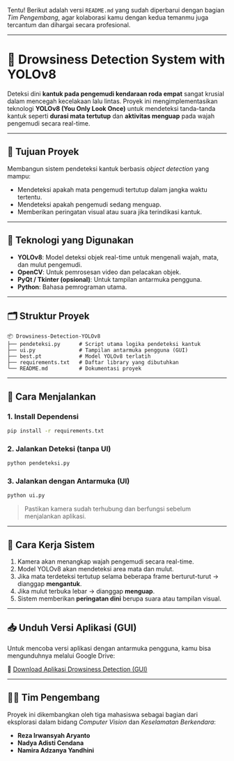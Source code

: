 Tentu! Berikut adalah versi `README.md` yang sudah diperbarui dengan bagian *Tim Pengembang*, agar kolaborasi kamu dengan kedua temanmu juga tercantum dan dihargai secara profesional.

---

# 🛑 Drowsiness Detection System with YOLOv8

Deteksi dini **kantuk pada pengemudi kendaraan roda empat** sangat krusial dalam mencegah kecelakaan lalu lintas. Proyek ini mengimplementasikan teknologi **YOLOv8 (You Only Look Once)** untuk mendeteksi tanda-tanda kantuk seperti **durasi mata tertutup** dan **aktivitas menguap** pada wajah pengemudi secara real-time.

---

## 🎯 Tujuan Proyek

Membangun sistem pendeteksi kantuk berbasis *object detection* yang mampu:

* Mendeteksi apakah mata pengemudi tertutup dalam jangka waktu tertentu.
* Mendeteksi apakah pengemudi sedang menguap.
* Memberikan peringatan visual atau suara jika terindikasi kantuk.

---

## 🧠 Teknologi yang Digunakan

* **YOLOv8**: Model deteksi objek real-time untuk mengenali wajah, mata, dan mulut pengemudi.
* **OpenCV**: Untuk pemrosesan video dan pelacakan objek.
* **PyQt / Tkinter (opsional)**: Untuk tampilan antarmuka pengguna.
* **Python**: Bahasa pemrograman utama.

---

## 🗂️ Struktur Proyek

```
📦 Drowsiness-Detection-YOLOv8
├── pendeteksi.py      # Script utama logika pendeteksi kantuk
├── ui.py              # Tampilan antarmuka pengguna (GUI)
├── best.pt            # Model YOLOv8 terlatih
├── requirements.txt   # Daftar library yang dibutuhkan
└── README.md          # Dokumentasi proyek
```

---

## 🚀 Cara Menjalankan

### 1. Install Dependensi

```bash
pip install -r requirements.txt
```

### 2. Jalankan Deteksi (tanpa UI)

```bash
python pendeteksi.py
```

### 3. Jalankan dengan Antarmuka (UI)

```bash
python ui.py
```

> Pastikan kamera sudah terhubung dan berfungsi sebelum menjalankan aplikasi.

---

## 🎥 Cara Kerja Sistem

1. Kamera akan menangkap wajah pengemudi secara real-time.
2. Model YOLOv8 akan mendeteksi area mata dan mulut.
3. Jika mata terdeteksi tertutup selama beberapa frame berturut-turut → dianggap **mengantuk**.
4. Jika mulut terbuka lebar → dianggap **menguap**.
5. Sistem memberikan **peringatan dini** berupa suara atau tampilan visual.

---

## 📥 Unduh Versi Aplikasi (GUI)

Untuk mencoba versi aplikasi dengan antarmuka pengguna, kamu bisa mengunduhnya melalui Google Drive:

🔗 [Download Aplikasi Drowsiness Detection (GUI)](https://drive.google.com/file/d/12nDrbhIadqAtiteBY_NMHoSQBLZ3RBIJ/view?usp=sharing)

---

## 👨‍💻 Tim Pengembang

Proyek ini dikembangkan oleh tiga mahasiswa sebagai bagian dari eksplorasi dalam bidang *Computer Vision* dan *Keselamatan Berkendara*:

* **Reza Irwansyah Aryanto**
* **Nadya Adisti Cendana**
* **Namira Adzanya Yandhini**



